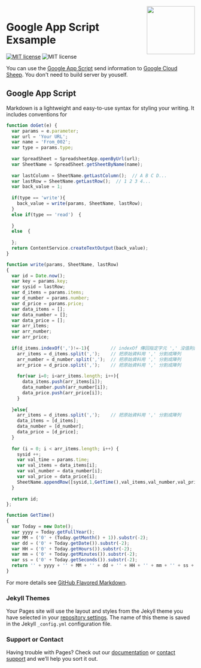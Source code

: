 <img src="https://github.com/s96116157/s96116157.github.io/blob/master/demo/Picture/icon_index.png" width="128" align="right">

# Google App Script Exsample
[![MIT license](https://img.shields.io/badge/built%20with-Google%20App%20Script-blue.svg)](https://developers.google.com/apps-script/)
![MIT license](https://img.shields.io/badge/built%20with-JavaScript-red.svg)

You can use the [Google App Script](https://developers.google.com/apps-script/) send information to [Google Cloud Sheep](https://docs.google.com/spreadsheets/). You don't need to build server by youself.

## Google App Script

Markdown is a lightweight and easy-to-use syntax for styling your writing. It includes conventions for

```javascript
function doGet(e) {  
  var params = e.parameter;
  var url = 'Your URL';
  var name = 'From_002';
  var type = params.type;
  
  var SpreadSheet = SpreadsheetApp.openByUrl(url);  
  var SheetName = SpreadSheet.getSheetByName(name);  
  
  var lastColumn = SheetName.getLastColumn();  // A B C D...
  var lastRow = SheetName.getLastRow();  // 1 2 3 4...
  var back_value = 1;
  
  if(type == 'write'){
    back_value = write(params, SheetName, lastRow);
  }  
  else if(type == 'read')  {  
    
  }
  else  {
    
  };    
  return ContentService.createTextOutput(back_value);
}

function write(params, SheetName, lastRow)
{ 
  var id = Date.now();
  var key = params.key;
  var sysid = lastRow;
  var d_items = params.items;
  var d_number = params.number;
  var d_price = params.price;
  var data_items = [];
  var data_number = [];
  var data_price = [];
  var arr_items;
  var arr_number;
  var arr_price;
  
  if(d_items.indexOf(',')!=-1){        // indexOf 傳回指定字元 ',' 沒值則回傳-1
    arr_items = d_items.split(',');    // 把原始資料用 ',' 分割成陣列
    arr_number = d_number.split(',');  // 把原始資料用 ',' 分割成陣列
    arr_price = d_price.split(',');    // 把原始資料用 ',' 分割成陣列
    
    for(var i=0; i<arr_items.length; i++){
      data_items.push(arr_items[i]); 
      data_number.push(arr_number[i]); 
      data_price.push(arr_price[i]); 
    }
    
  }else{
    arr_items = d_items.split(',');    // 把原始資料用 ',' 分割成陣列
    data_items = [d_items];
    data_number = [d_number];
    data_price = [d_price];
  }
  
  for (i = 0; i < arr_items.length; i++) {  
    sysid ++;
    var val_time = params.time;    
    var val_items = data_items[i];
    var val_number = data_number[i];
    var val_price = data_price[i];
    SheetName.appendRow([sysid,1,GetTime(),val_items,val_number,val_price,id]);
  }
  
  return id;
};

function GetTime()
{
  var Today = new Date();
  var yyyy = Today.getFullYear();
  var MM = ('0' + (Today.getMonth() + 1)).substr(-2);
  var dd = ('0' + Today.getDate()).substr(-2);
  var HH = ('0' + Today.getHours()).substr(-2);
  var mm = ('0' + Today.getMinutes()).substr(-2);
  var ss = ('0' + Today.getSeconds()).substr(-2);
  return '' + yyyy + '' + MM + '' + dd + '' + HH + '' + mm + '' + ss + '';
}
```

For more details see [GitHub Flavored Markdown](https://guides.github.com/features/mastering-markdown/).

### Jekyll Themes

Your Pages site will use the layout and styles from the Jekyll theme you have selected in your [repository settings](https://github.com/s96116157/index/settings). The name of this theme is saved in the Jekyll `_config.yml` configuration file.

### Support or Contact

Having trouble with Pages? Check out our [documentation](https://help.github.com/categories/github-pages-basics/) or [contact support](https://github.com/contact) and we’ll help you sort it out.
